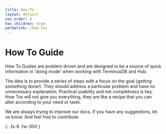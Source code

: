 ```yaml
---
title: How To
layout: default
nav_order: 4
has_children: true
permalink: /how-tos
---
```

# How To Guide

How To Guides are problem driven and are designed to be a source of quick information in 'doing mode' when working with TerminusDB and Hub. 

The idea is to provide a series of steps with a focus on the goal (getting something done!). They should address a particular problem and have no unnecessary explanation. Practical usability and not completness is key. How Tos will not give you everything, they are like a recipe that you can alter according to your need or taste.

We are always trying to improve our docs. If you have any suggestions, let us know. And feel free to contribute.

{: .fs-6 .fw-300 }